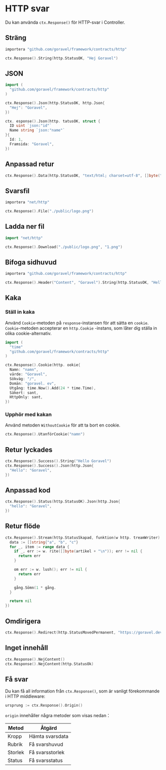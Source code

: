 # HTTP svar

Du kan använda `ctx.Response()` för HTTP-svar i Controller.

## Sträng

```go
importera "github.com/goravel/framework/contracts/http"

ctx.Response().String(http.StatusOK, "Hej Goravel")
```

## JSON

```go
import (
  "github.com/goravel/framework/contracts/http"
)

ctx.Response().Json(http.StatusOK, http.Json{
  "Hej": "Goravel",
})

ctx. esponse().Json(http. tatusOK, struct {
  ID uint `json:"id"`
  Name string `json:"name"`
}{
  Id: 1,
  Framsida: "Goravel",
})
```

## Anpassad retur

```go
ctx.Response().Data(http.StatusOK, "text/html; charset=utf-8", []byte("<b>Goravel</b>"))
```

## Svarsfil

```go
importera "net/http"

ctx.Response().File("./public/logo.png")
```

## Ladda ner fil

```go
import "net/http"

ctx.Response().Download("./public/logo.png", "1.png")
```

## Bifoga sidhuvud

```go
importera "github.com/goravel/framework/contracts/http"

ctx.Response().Header("Content", "Goravel").String(http.StatusOK, "Hello Goravel")
```

## Kaka

### Ställ in kaka

Använd `Cookie`-metoden på `response`-instansen för att sätta en `cookie`. `Cookie`-metoden accepterar en `http.Cookie`
-instans, som låter dig ställa in olika cookie-alternativ.

```go
import (
  "time"
  "github.com/goravel/framework/contracts/http"
)

ctx.Response().Cookie(http. ookie{
  Namn: "namn",
  värde: "Goravel",
  Sökväg: "/",
  Domän: "goravel. ev",
  Utgång: time.Now().Add(24 * time.Time),
  Säkert: sant,
  HttpOnly: sant,
})
```

### Upphör med kakan

Använd metoden `WithoutCookie` för att ta bort en cookie.

```go
ctx.Response().UtanförCookie("namn")
```

## Retur lyckades

```go
ctx.Response().Success().String("Hello Goravel")
ctx.Response().Success().Json(http.Json{
  "Hello": "Goravel",
})
```

## Anpassad kod

```go
ctx.Response().Status(http.StatusOK).Json(http.Json{
  "hello": "Goravel",
})
```

## Retur flöde

```go
ctx.Response().Stream(http.StatusSkapad, funktion(w http. treamWriter) fel {
  data := []string{"a", "b", "c"}
  for _, item := range data {
    if _, err := w. rite([]byte(artikel + "\n")); err != nil {
      return err
    }

    om err := w. lush(); err != nil {
      return err
    }

    gång.Sömn(1 * gång.
  }

  return nil
})
```

## Omdirigera

```go
ctx.Response().Redirect(http.StatusMovedPermanent, "https://goravel.dev")
```

## Inget innehåll

```go
ctx.Response().NejContent()
ctx.Response().NejContent(http.StatusOk)
```

## Få svar

Du kan få all information från `ctx.Response()`, som är vanligt förekommande i HTTP middleware:

```go
ursprung := ctx.Response().Origin()
```

`origin` innehåller några metoder som visas nedan：

| Metod   | Åtgärd          |
| ------- | --------------- |
| Kropp   | Hämta svarsdata |
| Rubrik  | Få svarshuvud   |
| Storlek | Få svarsstorlek |
| Status  | Få svarsstatus  |
